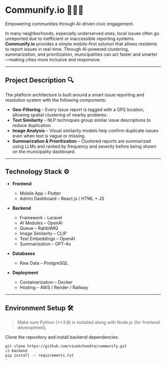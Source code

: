 # Communify.io 📍📱🤖

Empowering communities through AI-driven civic engagement.

In many neighborhoods, especially underserved ones, local issues often go unreported due to inefficient or inaccessible reporting systems. **Communify.io** provides a simple mobile-first solution that allows residents to report issues in real-time. Through AI-powered clustering, summarization, and prioritization, municipalities can act faster and smarter—making cities more inclusive and responsive.

---

## Project Description 🔍

The platform architecture is built around a smart issue reporting and resolution system with the following components:

- **Geo-Filtering** – Every issue report is tagged with a GPS location, allowing spatial clustering of nearby problems.
- **Text Similarity** – NLP techniques group similar issue descriptions to reduce duplication.
- **Image Analysis** – Visual similarity models help confirm duplicate issues even when text is vague or missing.
- **Summarization & Prioritization** – Clustered reports are summarized using LLMs and ranked by frequency and severity before being shown on the municipality dashboard.

---

## Technology Stack ⚙️

- **Frontend**

  - Mobile App – Flutter
  - Admin Dashboard – React.js / HTML + JS

- **Backend**

  - Framework – Laravel
  - AI Modules – OpenAI
  - Queue – RabbitMQ
  - Image Similarity – CLIP
  - Text Embeddings – OpenAI
  - Summarization – GPT-4o

- **Databases**

  - Raw Data – PostgreSQL

- **Deployment**
  - Containerization – Docker
  - Hosting – AWS / Render / Railway

---

## Environment Setup 🛠️

> Make sure Python (>=3.8) is installed along with Node.js (for frontend development).

Clone the repository and install backend dependencies:

```bash
git clone https://github.com/vivekchandra/communify.git
cd backend
pip install -r requirements.txt
"
```
